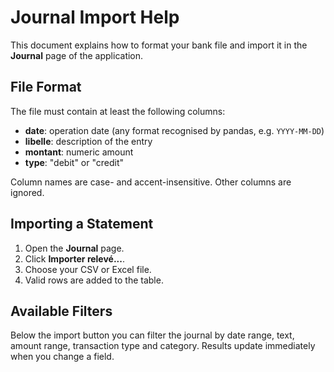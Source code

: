 # Journal Import Help

This document explains how to format your bank file and import it in the **Journal** page of the application.

## File Format
The file must contain at least the following columns:
- **date**: operation date (any format recognised by pandas, e.g. `YYYY-MM-DD`)
- **libelle**: description of the entry
- **montant**: numeric amount
- **type**: "debit" or "credit"

Column names are case- and accent-insensitive. Other columns are ignored.

## Importing a Statement
1. Open the **Journal** page.
2. Click **Importer relevé...**.
3. Choose your CSV or Excel file.
4. Valid rows are added to the table.

## Available Filters
Below the import button you can filter the journal by date range, text, amount range, transaction type and category. Results update immediately when you change a field.
